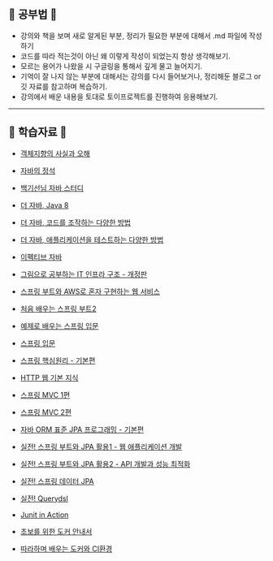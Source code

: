 ## 🏫 공부법 🏫

- 강의와 책을 보며 새로 알게된 부분, 정리가 필요한 부분에 대해서 .md 파일에 작성하기
- 코드를 따라 적는것이 아닌 왜 이렇게 작성이 되었는지 항상 생각해보기.
- 모르는 용어가 나왔을 시 구글링을 통해서 깊게 물고 늘어지기.
- 기억이 잘 나지 않는 부분에 대해서는 강의를 다시 들어보거나, 정리해둔 블로그 or 깃 자료를 참고하며 복습하기.
- 강의에서 배운 내용을 토대로 토이프로젝트를 진행하여 응용해보기.



---

## 📗 학습자료 📗 

- [객체지향의 사실과 오해](https://search.shopping.naver.com/search/all?where=all&frm=NVSCTAB&query=%EA%B0%9D%EC%B2%B4%EC%A7%80%ED%96%A5%EC%9D%98+%EC%82%AC%EC%8B%A4%EA%B3%BC+%EC%98%A4%ED%95%B4)

- [자바의 정석](https://search.shopping.naver.com/search/all?query=%EC%9E%90%EB%B0%94%EC%9D%98%20%EC%A0%95%EC%84%9D&frm=NVSHATC&prevQuery=%EA%B0%9D%EC%B2%B4%EC%A7%80%ED%96%A5%EC%9D%98%20%EC%82%AC%EC%8B%A4%EA%B3%BC%20%EC%98%A4%ED%95%B4)

- [백기선님 자바 스터디](https://github.com/whiteship/live-study)

- [더 자바, Java 8](https://www.inflearn.com/course/the-java-java8)

- [더 자바, 코드를 조작하는 다양한 방법](https://www.inflearn.com/course/the-java-code-manipulation)

- [더 자바, 애플리케이션을 테스트하는 다양한 방법](https://www.inflearn.com/course/the-java-application-test)

- [이펙티브 자바](https://book.naver.com/bookdb/book_detail.nhn?bid=14097515)

- [그림으로 공부하는 IT 인프라 구조 - 개정판](https://search.shopping.naver.com/search/all?query=%EA%B7%B8%EB%A6%BC%EC%9C%BC%EB%A1%9C%20%EA%B3%B5%EB%B6%80%ED%95%98%EB%8A%94%20IT%20%EC%9D%B8%ED%94%84%EB%9D%BC&frm=NVSHATC&prevQuery=%EA%B7%B8%EB%A6%BC%EC%9C%BC%EB%A1%9C%20%EA%B3%B5%EB%B6%80%ED%95%98%EB%8A%94)

- [스프링 부트와 AWS로 혼자 구현하는 웹 서비스](https://book.naver.com/bookdb/book_detail.nhn?bid=15871738)

- [처음 배우는 스프링 부트2](https://book.naver.com/bookdb/book_detail.nhn?bid=14031681)

- [예제로 배우는 스프링 입문](https://www.inflearn.com/course/spring_revised_edition)

- [스프링 입문](https://www.inflearn.com/course/%EC%8A%A4%ED%94%84%EB%A7%81-%EC%9E%85%EB%AC%B8-%EC%8A%A4%ED%94%84%EB%A7%81%EB%B6%80%ED%8A%B8)

- [스프링 핵심원리 - 기본편](https://www.inflearn.com/course/%EC%8A%A4%ED%94%84%EB%A7%81-%ED%95%B5%EC%8B%AC-%EC%9B%90%EB%A6%AC-%EA%B8%B0%EB%B3%B8%ED%8E%B8)

- [HTTP 웹 기본 지식](https://www.inflearn.com/course/http-%EC%9B%B9-%EB%84%A4%ED%8A%B8%EC%9B%8C%ED%81%AC)

- [스프링 MVC 1편](https://www.inflearn.com/course/%EC%8A%A4%ED%94%84%EB%A7%81-mvc-1#)

- [스프링 MVC 2편](https://www.inflearn.com/course/%EC%8A%A4%ED%94%84%EB%A7%81-mvc-2)

- [자바 ORM 표준 JPA 프로그래밍 - 기본편](https://www.inflearn.com/course/ORM-JPA-Basic)

- [실전! 스프링 부트와 JPA 활용1 - 웹 애플리케이션 개발](https://www.inflearn.com/course/%EC%8A%A4%ED%94%84%EB%A7%81%EB%B6%80%ED%8A%B8-JPA-%ED%99%9C%EC%9A%A9-1)

- [실전! 스프링 부트와 JPA 활용2 - API 개발과 성능 최적화](https://www.inflearn.com/course/%EC%8A%A4%ED%94%84%EB%A7%81%EB%B6%80%ED%8A%B8-JPA-API%EA%B0%9C%EB%B0%9C-%EC%84%B1%EB%8A%A5%EC%B5%9C%EC%A0%81%ED%99%94)

- [실전! 스프링 데이터 JPA](https://www.inflearn.com/course/%EC%8A%A4%ED%94%84%EB%A7%81-%EB%8D%B0%EC%9D%B4%ED%84%B0-JPA-%EC%8B%A4%EC%A0%84)

- [실전! Querydsl](https://www.inflearn.com/course/Querydsl-%EC%8B%A4%EC%A0%84)

- [Junit in Action](https://book.naver.com/bookdb/book_detail.nhn?bid=6673461)

- [초보를 위한 도커 안내서](https://www.inflearn.com/course/%EB%8F%84%EC%BB%A4-%EC%9E%85%EB%AC%B8/dashboard)

- [따라하며 배우는 도커와 CI환경](https://www.inflearn.com/course/%EB%94%B0%EB%9D%BC%ED%95%98%EB%A9%B0-%EB%B0%B0%EC%9A%B0%EB%8A%94-%EB%8F%84%EC%BB%A4-ci)


